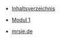 - [Inhaltsverzeichnis](index.md)
  
- [Modul 1](modul1/modul1_main.md)

- <a href="https://mrsie.de">mrsie.de</a>
